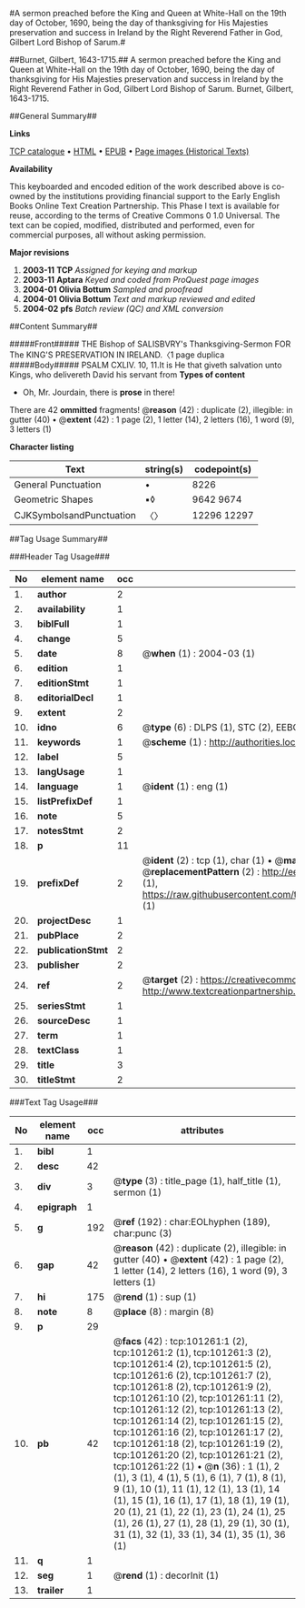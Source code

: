 #A sermon preached before the King and Queen at White-Hall on the 19th day of October, 1690, being the day of thanksgiving for His Majesties preservation and success in Ireland by the Right Reverend Father in God, Gilbert Lord Bishop of Sarum.#

##Burnet, Gilbert, 1643-1715.##
A sermon preached before the King and Queen at White-Hall on the 19th day of October, 1690, being the day of thanksgiving for His Majesties preservation and success in Ireland by the Right Reverend Father in God, Gilbert Lord Bishop of Sarum.
Burnet, Gilbert, 1643-1715.

##General Summary##

**Links**

[TCP catalogue](http://www.ota.ox.ac.uk/tcp/)  • 
[HTML](http://tei.it.ox.ac.uk/tcp/Texts-HTML/free/A30/A30435.html)  • 
[EPUB](http://tei.it.ox.ac.uk/tcp/Texts-EPUB/free/A30/A30435.epub) • 
[Page images (Historical Texts)](https://data.historicaltexts.jisc.ac.uk/view?pubId=eebo-13677451e&pageId=eebo-13677451e-101261-1)

**Availability**

This keyboarded and encoded edition of the
	       work described above is co-owned by the institutions
	       providing financial support to the Early English Books
	       Online Text Creation Partnership. This Phase I text is
	       available for reuse, according to the terms of Creative
	       Commons 0 1.0 Universal. The text can be copied,
	       modified, distributed and performed, even for
	       commercial purposes, all without asking permission.

**Major revisions**

1. __2003-11__ __TCP__ *Assigned for keying and markup*
1. __2003-11__ __Aptara__ *Keyed and coded from ProQuest page images*
1. __2004-01__ __Olivia Bottum__ *Sampled and proofread*
1. __2004-01__ __Olivia Bottum__ *Text and markup reviewed and edited*
1. __2004-02__ __pfs__ *Batch review (QC) and XML conversion*

##Content Summary##

#####Front#####
THE
Bishop of SALISBVRY's
Thanksgiving-Sermon
FOR
The KING'S PRESERVATION
IN
IRELAND.〈1 page duplica
#####Body#####
PSALM CXLIV. 10, 11.It is He that giveth salvation unto Kings, who
delivereth David his servant from
**Types of content**

  * Oh, Mr. Jourdain, there is **prose** in there!

There are 42 **ommitted** fragments! 
 @__reason__ (42) : duplicate (2), illegible: in gutter (40)  •  @__extent__ (42) : 1 page (2), 1 letter (14), 2 letters (16), 1 word (9), 3 letters (1)

**Character listing**


|Text|string(s)|codepoint(s)|
|---|---|---|
|General Punctuation|•|8226|
|Geometric Shapes|▪◊|9642 9674|
|CJKSymbolsandPunctuation|〈〉|12296 12297|

##Tag Usage Summary##

###Header Tag Usage###

|No|element name|occ|attributes|
|---|---|---|---|
|1.|__author__|2||
|2.|__availability__|1||
|3.|__biblFull__|1||
|4.|__change__|5||
|5.|__date__|8| @__when__ (1) : 2004-03 (1)|
|6.|__edition__|1||
|7.|__editionStmt__|1||
|8.|__editorialDecl__|1||
|9.|__extent__|2||
|10.|__idno__|6| @__type__ (6) : DLPS (1), STC (2), EEBO-CITATION (1), OCLC (1), VID (1)|
|11.|__keywords__|1| @__scheme__ (1) : http://authorities.loc.gov/ (1)|
|12.|__label__|5||
|13.|__langUsage__|1||
|14.|__language__|1| @__ident__ (1) : eng (1)|
|15.|__listPrefixDef__|1||
|16.|__note__|5||
|17.|__notesStmt__|2||
|18.|__p__|11||
|19.|__prefixDef__|2| @__ident__ (2) : tcp (1), char (1)  •  @__matchPattern__ (2) : ([0-9\-]+):([0-9IVX]+) (1), (.+) (1)  •  @__replacementPattern__ (2) : http://eebo.chadwyck.com/downloadtiff?vid=$1&page=$2 (1), https://raw.githubusercontent.com/textcreationpartnership/Texts/master/tcpchars.xml#$1 (1)|
|20.|__projectDesc__|1||
|21.|__pubPlace__|2||
|22.|__publicationStmt__|2||
|23.|__publisher__|2||
|24.|__ref__|2| @__target__ (2) : https://creativecommons.org/publicdomain/zero/1.0/ (1), http://www.textcreationpartnership.org/docs/. (1)|
|25.|__seriesStmt__|1||
|26.|__sourceDesc__|1||
|27.|__term__|1||
|28.|__textClass__|1||
|29.|__title__|3||
|30.|__titleStmt__|2||


###Text Tag Usage###

|No|element name|occ|attributes|
|---|---|---|---|
|1.|__bibl__|1||
|2.|__desc__|42||
|3.|__div__|3| @__type__ (3) : title_page (1), half_title (1), sermon (1)|
|4.|__epigraph__|1||
|5.|__g__|192| @__ref__ (192) : char:EOLhyphen (189), char:punc (3)|
|6.|__gap__|42| @__reason__ (42) : duplicate (2), illegible: in gutter (40)  •  @__extent__ (42) : 1 page (2), 1 letter (14), 2 letters (16), 1 word (9), 3 letters (1)|
|7.|__hi__|175| @__rend__ (1) : sup (1)|
|8.|__note__|8| @__place__ (8) : margin (8)|
|9.|__p__|29||
|10.|__pb__|42| @__facs__ (42) : tcp:101261:1 (2), tcp:101261:2 (1), tcp:101261:3 (2), tcp:101261:4 (2), tcp:101261:5 (2), tcp:101261:6 (2), tcp:101261:7 (2), tcp:101261:8 (2), tcp:101261:9 (2), tcp:101261:10 (2), tcp:101261:11 (2), tcp:101261:12 (2), tcp:101261:13 (2), tcp:101261:14 (2), tcp:101261:15 (2), tcp:101261:16 (2), tcp:101261:17 (2), tcp:101261:18 (2), tcp:101261:19 (2), tcp:101261:20 (2), tcp:101261:21 (2), tcp:101261:22 (1)  •  @__n__ (36) : 1 (1), 2 (1), 3 (1), 4 (1), 5 (1), 6 (1), 7 (1), 8 (1), 9 (1), 10 (1), 11 (1), 12 (1), 13 (1), 14 (1), 15 (1), 16 (1), 17 (1), 18 (1), 19 (1), 20 (1), 21 (1), 22 (1), 23 (1), 24 (1), 25 (1), 26 (1), 27 (1), 28 (1), 29 (1), 30 (1), 31 (1), 32 (1), 33 (1), 34 (1), 35 (1), 36 (1)|
|11.|__q__|1||
|12.|__seg__|1| @__rend__ (1) : decorInit (1)|
|13.|__trailer__|1||

